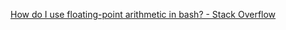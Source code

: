  [How do I use floating-point arithmetic in bash? - Stack Overflow](https://stackoverflow.com/questions/12722095/how-do-i-use-floating-point-arithmetic-in-bash) 